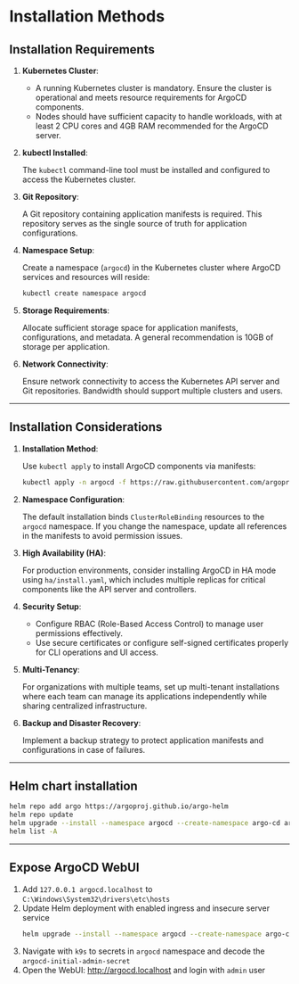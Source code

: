 
# Installation Methods

## **Installation Requirements**

1. **Kubernetes Cluster**:
   - A running Kubernetes cluster is mandatory. Ensure the cluster is operational and meets resource requirements for ArgoCD components.
   - Nodes should have sufficient capacity to handle workloads, with at least 2 CPU cores and 4GB RAM recommended for the ArgoCD server.

1. **kubectl Installed**:

   The `kubectl` command-line tool must be installed and configured to access the Kubernetes cluster.

1. **Git Repository**:

   A Git repository containing application manifests is required. This repository serves as the single source of truth for application configurations.

1. **Namespace Setup**:

   Create a namespace (`argocd`) in the Kubernetes cluster where ArgoCD services and resources will reside:
     ```bash
     kubectl create namespace argocd
     ```

1. **Storage Requirements**:

   Allocate sufficient storage space for application manifests, configurations, and metadata. A general recommendation is 10GB of storage per application.

1. **Network Connectivity**:

   Ensure network connectivity to access the Kubernetes API server and Git repositories. Bandwidth should support multiple clusters and users.

---

## **Installation Considerations**

1. **Installation Method**:

   Use `kubectl apply` to install ArgoCD components via manifests:
     ```bash
     kubectl apply -n argocd -f https://raw.githubusercontent.com/argoproj/argo-cd/stable/manifests/install.yaml
     ```

1. **Namespace Configuration**:

   The default installation binds `ClusterRoleBinding` resources to the `argocd` namespace. If you change the namespace, update all references in the manifests to avoid permission issues.

1. **High Availability (HA)**:

   For production environments, consider installing ArgoCD in HA mode using `ha/install.yaml`, which includes multiple replicas for critical components like the API server and controllers.

1. **Security Setup**:

   - Configure RBAC (Role-Based Access Control) to manage user permissions effectively.
   - Use secure certificates or configure self-signed certificates properly for CLI operations and UI access.

1. **Multi-Tenancy**:

   For organizations with multiple teams, set up multi-tenant installations where each team can manage its applications independently while sharing centralized infrastructure.

1. **Backup and Disaster Recovery**:

   Implement a backup strategy to protect application manifests and configurations in case of failures.

---

## Helm chart installation

```bash
helm repo add argo https://argoproj.github.io/argo-helm
helm repo update
helm upgrade --install --namespace argocd --create-namespace argo-cd argo/argo-cd
helm list -A
```

---

## Expose ArgoCD WebUI

1. Add `127.0.0.1 argocd.localhost` to `C:\Windows\System32\drivers\etc\hosts`
1. Update Helm deployment with enabled ingress and insecure server service
    ```bash
    helm upgrade --install --namespace argocd --create-namespace argo-cd argo/argo-cd --set global.domain=argocd.localhost --set server.ingress.enabled=true --set 'configs.params.server\.insecure=true'
    ```
1. Navigate with `k9s` to secrets in `argocd` namespace and decode the `argocd-initial-admin-secret`
1. Open the WebUI: http://argocd.localhost and login with `admin` user
